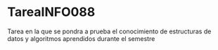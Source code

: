 # TareaINFO088
Tarea en la que se pondra a prueba el conocimiento de estructuras de datos y algoritmos aprendidos durante el semestre

